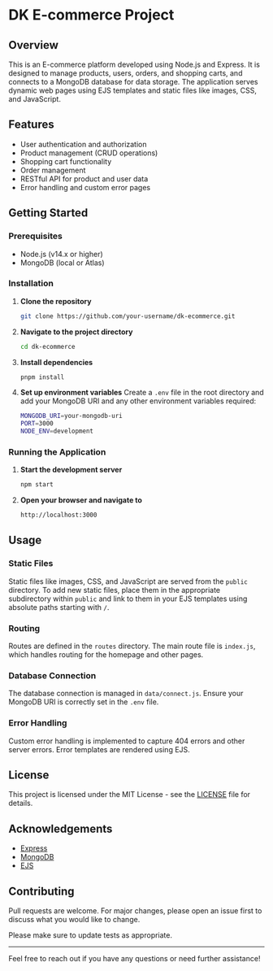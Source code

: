 # DK E-commerce Project

## Overview

This is an E-commerce platform developed using Node.js and Express. It is designed to manage products, users, orders, and shopping carts, and connects to a MongoDB database for data storage. The application serves dynamic web pages using EJS templates and static files like images, CSS, and JavaScript.

## Features

- User authentication and authorization
- Product management (CRUD operations)
- Shopping cart functionality
- Order management
- RESTful API for product and user data
- Error handling and custom error pages

## Getting Started

### Prerequisites

- Node.js (v14.x or higher)
- MongoDB (local or Atlas)

### Installation

1. **Clone the repository**

   ```sh
   git clone https://github.com/your-username/dk-ecommerce.git
   ```

2. **Navigate to the project directory**

   ```sh
   cd dk-ecommerce
   ```

3. **Install dependencies**

   ```sh
   pnpm install
   ```

4. **Set up environment variables**
   Create a `.env` file in the root directory and add your MongoDB URI and any other environment variables required:
   ```sh
   MONGODB_URI=your-mongodb-uri
   PORT=3000
   NODE_ENV=development
   ```

### Running the Application

1. **Start the development server**

   ```sh
   npm start
   ```

2. **Open your browser and navigate to**
   ```sh
   http://localhost:3000
   ```

## Usage

### Static Files

Static files like images, CSS, and JavaScript are served from the `public` directory. To add new static files, place them in the appropriate subdirectory within `public` and link to them in your EJS templates using absolute paths starting with `/`.

### Routing

Routes are defined in the `routes` directory. The main route file is `index.js`, which handles routing for the homepage and other pages.

### Database Connection

The database connection is managed in `data/connect.js`. Ensure your MongoDB URI is correctly set in the `.env` file.

### Error Handling

Custom error handling is implemented to capture 404 errors and other server errors. Error templates are rendered using EJS.

## License

This project is licensed under the MIT License - see the [LICENSE](LICENSE) file for details.

## Acknowledgements

- [Express](https://expressjs.com/)
- [MongoDB](https://www.mongodb.com/)
- [EJS](https://ejs.co/)

## Contributing

Pull requests are welcome. For major changes, please open an issue first to discuss what you would like to change.

Please make sure to update tests as appropriate.

---

Feel free to reach out if you have any questions or need further assistance!
